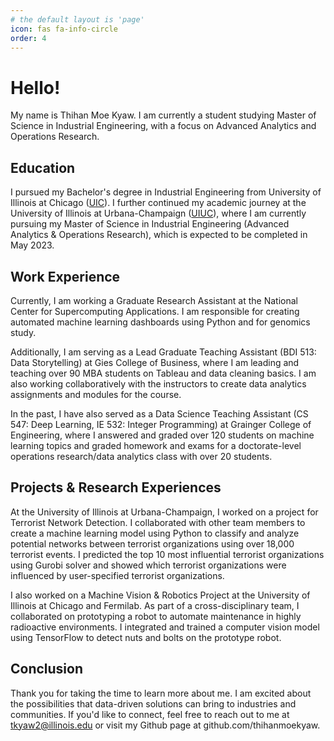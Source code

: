 ```yaml
---
# the default layout is 'page'
icon: fas fa-info-circle
order: 4
---
```


# Hello!
 My name is Thihan Moe Kyaw. I am currently a student studying Master of Science in Industrial Engineering, with a focus on Advanced Analytics and Operations Research.

## Education
I pursued my Bachelor's degree in Industrial Engineering from University of Illinois at Chicago ([UIC](https://www.uic.edu/)). I further continued my academic journey at the University of Illinois at Urbana-Champaign ([UIUC](https://illinois.edu/)), where I am currently pursuing my Master of Science in Industrial Engineering (Advanced Analytics & Operations Research), which is expected to be completed in May 2023.

## Work Experience
Currently, I am working a Graduate Research Assistant at the National Center for Supercomputing Applications. I am responsible for creating automated machine learning dashboards using Python and for genomics study.

Additionally, I am serving as a Lead Graduate Teaching Assistant (BDI 513: Data Storytelling) at Gies College of Business, where I am leading and teaching over 90 MBA students on Tableau and data cleaning basics. I am also working collaboratively with the instructors to create data analytics assignments and modules for the course.

In the past, I have also served as a Data Science Teaching Assistant (CS 547: Deep Learning, IE 532: Integer Programming) at Grainger College of Engineering, where I answered and graded over 120 students on machine learning topics and graded homework and exams for a doctorate-level operations research/data analytics class with over 20 students.

## Projects & Research Experiences
At the University of Illinois at Urbana-Champaign, I worked on a project for Terrorist Network Detection. I collaborated with other team members to create a machine learning model using Python to classify and analyze potential networks between terrorist organizations using over 18,000 terrorist events. I predicted the top 10 most influential terrorist organizations using Gurobi solver and showed which terrorist organizations were influenced by user-specified terrorist organizations.

I also worked on a Machine Vision & Robotics Project at the University of Illinois at Chicago and Fermilab. As part of a cross-disciplinary team, I collaborated on prototyping a robot to automate maintenance in highly radioactive environments. I integrated and trained a computer vision model using TensorFlow to detect nuts and bolts on the prototype robot.

## Conclusion
Thank you for taking the time to learn more about me. I am excited about the possibilities that data-driven solutions can bring to industries and communities. If you'd like to connect, feel free to reach out to me at tkyaw2@illinois.edu or visit my Github page at github.com/thihanmoekyaw. 

